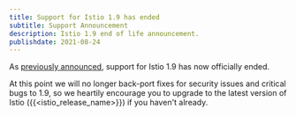 ```yaml
---
title: Support for Istio 1.9 has ended
subtitle: Support Announcement
description: Istio 1.9 end of life announcement.
publishdate: 2021-08-24
---
```


As [previously announced](/news/support/announcing-1.9-eol/), support for Istio 1.9 has now officially ended.

At this point we will no longer back-port fixes for security issues and critical bugs to 1.9, so we heartily encourage
you to upgrade to the latest version of Istio ({{<istio_release_name>}}) if you haven't already.